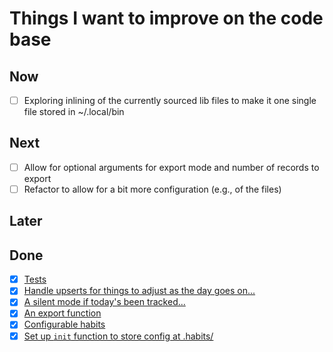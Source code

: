 # Things I want to improve on the code base

## Now
- [ ] Exploring inlining of the currently sourced lib files to make it one single file stored in ~/.local/bin

## Next
- [ ] Allow for optional arguments for export mode and number of records to export
- [ ] Refactor to allow for a bit more configuration (e.g., of the files)

## Later

## Done
- [X] [Tests](https://github.com/vdavez/habits/commit/f571b5c4f59052b8d3a042c1db39c061e7baa266)
- [X] [Handle upserts for things to adjust as the day goes on...](https://github.com/vdavez/habits/commit/46b96038bf5564044fd4a566f606856fccf9af1f)
- [X] [A silent mode if today's been tracked...](https://github.com/vdavez/habits/commit/fb69802f1c563d5fcc743113c041ad6bb1c9cff3)
- [X] [An export function](https://github.com/vdavez/habits/commit/9fbd3cba1903249c1e7a8a661aef66978ec5996e)
- [X] [Configurable habits](https://github.com/vdavez/habits/commit/8131724ac59c984123f935fb772a1002d8d94efa)
- [X] [Set up `init` function to store config at .habits/](https://github.com/vdavez/habits/commit/8131724ac59c984123f935fb772a1002d8d94efa)